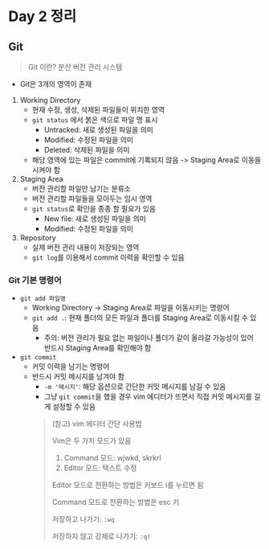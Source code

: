 # Day 2 정리

## Git
> Git 이란?
> 분산 버전 관리 시스템

* Git은 3개의 영역이 존재
1. Working Directory
    - 현재 수정, 생성, 삭제된 파일들이 위치한 영역
    - `git status` 에서 붉은 색으로 파일 명 표시
        - Untracked: 새로 생성된 파일을 의미
        - Modified: 수정된 파일을 의미
        - Deleted: 삭제된 파일을 의미
    - 해당 영역에 있는 파일은 commit에 기록되지 않음 -> Staging Area로 이동을 시켜야 함
2. Staging Area
    - 버전 관리할 파일만 남기는 분류소
    - 버전 관리할 파일들을 모아두는 임시 영역
    - `git status`로 확인을 종종 할 필요가 있음
        - New file: 새로 생성된 파일을 의미
        - Modified: 수정된 파일을 의미
3. Repository
    - 실제 버전 관리 내용이 저장되는 영역
    - `git log`를 이용해서 commit 이력을 확인할 수 있음


### Git 기본 명령어
- `git add 파일명`
    - Working Directory -> Staging Area로 파일을 이동시키는 명령어
    - `git add .`: 현재 폴더의 모든 파일과 폴더를 Staging Area로 이동시킬 수 있음
        - 주의: 버전 관리가 필요 없는 파일이나 폴더가 같이 올라갈 가능성이 있어 반드시 Staging Area를 확인해야 함
- `git commit`
    - 커밋 이력을 남기는 명령어
    - 반드시 커밋 메시지를 남겨야 함
        - `-m '메시지'`: 해당 옵션으로 간단한 커밋 메시지를 남길 수 있음
        - 그냥 `git commit`을 했을 경우 vim 에디터가 뜨면서 직접 커밋 메시지를 길게 설정할 수 있음
        > (참고) vim 에디터 간단 사용법
        >
        > Vim은 두 가지 모드가 있음
        > 1. Command 모드: wjwkd, skrkrl
        > 2. Editor 모드: 텍스트 수정
        >
        > Editor 모드로 전환하는 방법은 키보드 i를 누르면 됨
        >
        > Command 모드로 전환하는 방법은 esc 키
        >
        > 저장하고 나가기: `:wq`
        >
        > 저장하지 않고 강제로 나가기: `:q!`